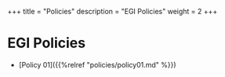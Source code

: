 +++
title = "Policies"
description = "EGI Policies"
weight = 2
+++

# EGI Policies

* [Policy 01]({{%relref "policies/policy01.md" %}})
